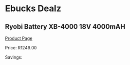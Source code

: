 
# Ebucks Dealz
## Ryobi Battery XB-4000 18V 4000mAH
[Product Page](https://www.ebucks.com/web/shop/productSelected.do?prodId=1201688418&catId=1234924297)

Price: R1249.00

Savings: 


	